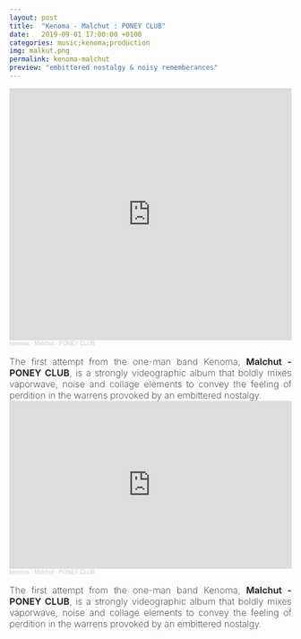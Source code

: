 ```yaml
---
layout: post
title:  "Kenoma - Malchut : PONEY CLUB"
date:   2019-09-01 17:00:00 +0100
categories: music;kenoma;production
img: malkut.png
permalink: kenoma-malchut
preview: "embittered nostalgy & noisy rememberances"
---
```

<div class="screen-only">
<iframe width="100%" height="450" scrolling="no" frameborder="no" allow="autoplay" src="https://w.soundcloud.com/player/?url=https%3A//api.soundcloud.com/playlists/1017283543&color=%23ff5500&auto_play=false&hide_related=false&show_comments=true&show_user=true&show_reposts=false&show_teaser=true"></iframe><div style="font-size: 10px; color: #cccccc;line-break: anywhere;word-break: normal;overflow: hidden;white-space: nowrap;text-overflow: ellipsis; font-family: Interstate,Lucida Grande,Lucida Sans Unicode,Lucida Sans,Garuda,Verdana,Tahoma,sans-serif;font-weight: 100;"><a href="https://soundcloud.com/user-859797836" title="kenoma" target="_blank" style="color: #cccccc; text-decoration: none;">kenoma</a> · <a href="https://soundcloud.com/user-859797836/sets/malchut-poney-club" title="Malchut - PONEY CLUB" target="_blank" style="color: #cccccc; text-decoration: none;">Malchut - PONEY CLUB</a></div>
<br/>
<div style="font-size: 1.7vw; font-weight: 200; text-align: justify; display: inline-block;">
The first attempt from the one-man band Kenoma, <emph style="font-weight: 600; display: inline;">Malchut - PONEY CLUB</emph>, is a strongly videographic album that boldly mixes vaporwave, noise and collage elements to convey the feeling of perdition in the warrens provoked by an embittered nostalgy. 
</div>
</div>

<div class="palm-only">
<iframe width="100%" height="300" scrolling="no" frameborder="no" allow="autoplay" src="https://w.soundcloud.com/player/?url=https%3A//api.soundcloud.com/playlists/1017283543&color=%23ff5500&auto_play=false&hide_related=false&show_comments=true&show_user=true&show_reposts=false&show_teaser=true&visual=true"></iframe><div style="font-size: 10px; color: #cccccc;line-break: anywhere;word-break: normal;overflow: hidden;white-space: nowrap;text-overflow: ellipsis; font-family: Interstate,Lucida Grande,Lucida Sans Unicode,Lucida Sans,Garuda,Verdana,Tahoma,sans-serif;font-weight: 100;"><a href="https://soundcloud.com/user-859797836" title="kenoma" target="_blank" style="color: #cccccc; text-decoration: none;">kenoma</a> · <a href="https://soundcloud.com/user-859797836/sets/malchut-poney-club" title="Malchut - PONEY CLUB" target="_blank" style="color: #cccccc; text-decoration: none;">Malchut - PONEY CLUB</a></div>
<br/>
<div style="font-size: 1.7vw; font-weight: 200; text-align: justify; display: inline-block;">
The first attempt from the one-man band Kenoma, <emph style="font-weight: 600; display: inline;">Malchut - PONEY CLUB</emph>, is a strongly videographic album that boldly mixes vaporwave, noise and collage elements to convey the feeling of perdition in the warrens provoked by an embittered nostalgy.
</div>
</div>
